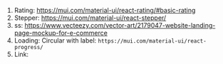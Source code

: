 1. Rating: https://mui.com/material-ui/react-rating/#basic-rating
2. Stepper: https://mui.com/material-ui/react-stepper/
3. ss: https://www.vecteezy.com/vector-art/2179047-website-landing-page-mockup-for-e-commerce
4. Loading: Circular with label: `https://mui.com/material-ui/react-progress/`
5. Link:
